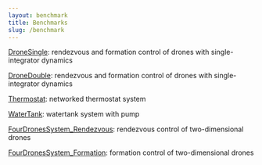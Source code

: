 ```yaml
---
layout: benchmark
title: Benchmarks 
slug: /benchmark
---
```


[DroneSingle](models/DroneSingle/dronesingle.html): rendezvous and formation control of drones with single-integrator dynamics
<br />

[DroneDouble](models/DroneDouble/dronedouble.html): rendezvous and formation control of drones with single-integrator dynamics
<br />

[Thermostat](models/Thermostat/thermostat.html): networked thermostat system
<br />

[WaterTank](models/WaterTank/watertank.html): watertank system with pump
<br />

[FourDronesSystem_Rendezvous](models/FourDronesSystem/fourdronessystem.html): rendezvous control of two-dimensional drones
<br />

[FourDronesSystem_Formation](models/FourDronesSystem_Formation/fourdronessystem_formation.html): formation control of two-dimensional drones
<br />
